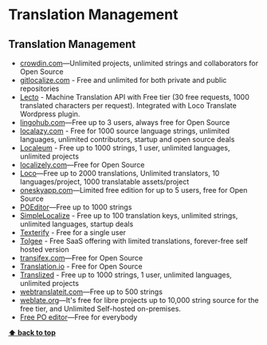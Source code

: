 # Translation Management

## Translation Management

* [crowdin.com](https://crowdin.com/)—Unlimited projects, unlimited strings and collaborators for Open Source
* [gitlocalize.com](https://gitlocalize.com) - Free and unlimited for both private and public repositories
* [Lecto](https://lecto.ai/) - Machine Translation API with Free tier (30 free requests, 1000 translated characters per request). Integrated with Loco Translate Wordpress plugin.
* [lingohub.com](https://lingohub.com/)—Free up to 3 users, always free for Open Source
* [localazy.com](https://localazy.com) - Free for 1000 source language strings, unlimited languages, unlimited contributors, startup and open source deals
* [Localeum](https://localeum.com) - Free up to 1000 strings, 1 user, unlimited languages, unlimited projects
* [localizely.com](https://localizely.com/)—Free for Open Source
* [Loco](https://localise.biz/)—Free up to 2000 translations, Unlimited translators, 10 languages/project, 1000 translatable assets/project
* [oneskyapp.com](https://www.oneskyapp.com/)—Limited free edition for up to 5 users, free for Open Source
* [POEditor](https://poeditor.com/)—Free up to 1000 strings
* [SimpleLocalize](https://simplelocalize.io/) - Free up to 100 translation keys, unlimited strings, unlimited languages, startup deals
* [Texterify](https://texterify.com/) - Free for a single user
* [Tolgee](https://tolgee.io) - Free SaaS offering with limited translations, forever-free self hosted version
* [transifex.com](https://www.transifex.com/)—Free for Open Source
* [Translation.io](https://translation.io) - Free for Open Source
* [Translized](https://translized.com) - Free up to 1000 strings, 1 user, unlimited languages, unlimited projects
* [webtranslateit.com](https://webtranslateit.com/)—Free up to 500 strings
* [weblate.org](https://weblate.org/)—It's free for libre projects up to 10,000 string source for the free tier, and Unlimited Self-hosted on-premises.
* [Free PO editor](https://pofile.net/free-po-editor)—Free for everybody

**[⬆ back to top](#table-of-contents)**
